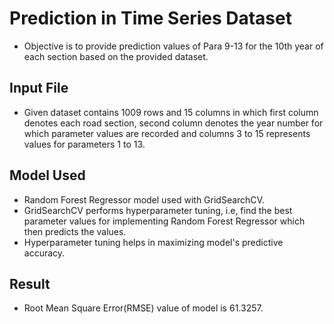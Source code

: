 # Prediction in Time Series Dataset

- Objective is to provide prediction values of Para 9-13 for the 10th year of each section based on the provided dataset.

## Input File

- Given dataset contains 1009 rows and 15 columns in which first column denotes each road section, second column denotes the year number for which parameter values are recorded and columns 3 to 15 represents values for parameters 1 to 13.

## Model Used

- Random Forest Regressor model used with GridSearchCV.
- GridSearchCV performs hyperparameter tuning, i.e, find the best parameter values for implementing Random Forest Regressor which then predicts the values.
- Hyperparameter tuning helps in maximizing model's predictive accuracy.

## Result

- Root Mean Square Error(RMSE) value of model is 61.3257.


